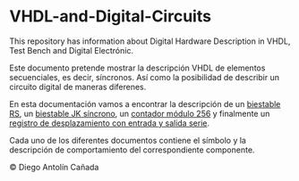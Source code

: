 # VHDL-and-Digital-Circuits
This repository has information about Digital Hardware Description in VHDL, Test Bench and Digital Electrónic.

Este documento pretende mostrar la descripción VHDL de elementos secuenciales, es decir, síncronos. Así como la posibilidad de describir un circuito digital de maneras diferenes.

En esta documentación vamos a encontrar la descripción de un [biestable RS](/Biestable-RS.md), un [biestable JK síncrono](/Biestable-JK.md), un [contador módulo 256](/ContadorMod256.md) y finalmente un [registro de desplazamiento con entrada y salida serie](/RegistroDesplazamientoSerie.md).

Cada uno de los diferentes documentos contiene el símbolo y la descripción de comportamiento del correspondiente componente.

&copy; Diego Antolín Cañada
